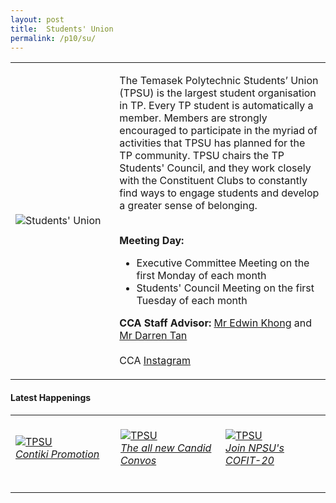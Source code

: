 ```yaml
---
layout: post
title:  Students' Union
permalink: /p10/su/
---
```


<div>
    <table>
        <tr>
            <td style="width:33%"><image src="{{site.baseurl}}/images/CCA_su.jpg" style="display:block;margin-left:auto;margin-right:auto;" alt="Students' Union"></image></td>
            <td>
                <p>
                    The Temasek Polytechnic Students’ Union (TPSU) is the largest student organisation in TP. Every TP student is automatically a member. Members are strongly encouraged to participate in the myriad of activities that TPSU has planned for the TP community. TPSU chairs the TP Students' Council, and they work closely with the Constituent Clubs to constantly find ways to engage students and develop a greater sense of belonging.<br>
                    <br>
                </p>
                <p>
                    <b>Meeting Day:</b><br>
                    <ul>
                        <li>Executive Committee Meeting on the first Monday of each month</li>
                        <li>Students' Council Meeting on the first Tuesday of each month</li>
                    </ul>
                </p>
                <p>
                    <b>CCA Staff Advisor:</b> <a href="mailto:Edwin_KHONG@tp.edu.sg">Mr Edwin Khong</a> and <a href="mailto:Darren_TAN@tp.edu.sg">Mr Darren Tan</a><br>
                    <br>
                    CCA <a href="https://www.instagram.com/tpsuonline">Instagram</a>
                </p>
            </td>
        </tr>
    </table>
</div>

#### Latest Happenings

<div>
    <table>
        <tr>
            <td style="width:33%"><br>
                <a href="https://www.instagram.com/p/CFAIP9_nDtq/">
                    <image src="{{site.baseurl}}/images/CCA-su_IG.jpg" style="display:block;margin-left:auto;margin-right:auto;" alt="TPSU">
                    <h6 style="margin-top:0%">Contiki Promotion</h6>
                    </image>
                </a>
            </td>
            <td style="width:33%"><br>
                <a href="https://www.instagram.com/p/CFRZDdCnV0B/">
                    <image src="{{site.baseurl}}/images/CCA-su_IG2.webp" style="display:block;margin-left:auto;margin-right:auto;" alt="TPSU">
                    <h6 style="margin-top:0%">The all new Candid Convos</h6>
                    </image>
                </a>
            </td>
            <td style="width:33%"><br>
                <a href="https://www.instagram.com/p/CFbp8tJHmCu/">
                    <image src="{{site.baseurl}}/images/CCA-su_IG3.jpg" style="display:block;margin-left:auto;margin-right:auto;" alt="TPSU">
                    <h6 style="margin-top:0%">Join NPSU's COFIT-20</h6>    
                    </image>
                </a>
            </td>
        </tr>
    </table>
</div>
